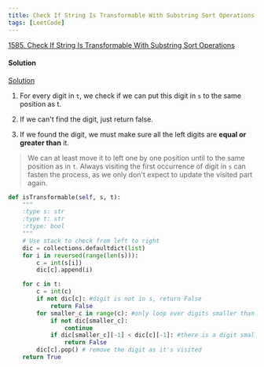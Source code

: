 ```yaml
---
title: Check If String Is Transformable With Substring Sort Operations
tags: [LeetCode]
---
```


[1585. Check If String Is Transformable With Substring Sort Operations](https://leetcode.com/problems/check-if-string-is-transformable-with-substring-sort-operations/)  
#### Solution  
[Solution](https://leetcode.com/problems/check-if-string-is-transformable-with-substring-sort-operations/discuss/843954/Python-short-solution-detailed-comments-O(N)-w-stack-trick)

1. For every digit in `t`, we check if we can put this digit in `s` to the same position as t.

1. If we can't find the digit, just return false.

1. If we found the digit, we must make sure all the left digits are **equal or greater than** it.
> We can at least move it to left one by one position until to the same position as in `t`.
> Always visiting the first occurrence of digit in `s` can fasten the process, as we only don't expect to update the visited part again.

```python
def isTransformable(self, s, t):
    """
    :type s: str
    :type t: str
    :rtype: bool
    """
    # Use stack to check from left to right
    dic = collections.defaultdict(list)
    for i in reversed(range(len(s))):
        c = int(s[i])
        dic[c].append(i)

    for c in t:
        c = int(c)
        if not dic[c]: #digit is not in s, return False
            return False
        for smaller_c in range(c): #only loop over digits smaller than current digit
            if not dic[smaller_c]:
                continue
            if dic[smaller_c][-1] < dic[c][-1]: #there is a digit smaller than current digit, return false
                return False
        dic[c].pop() # remove the digit as it's visited
    return True
```